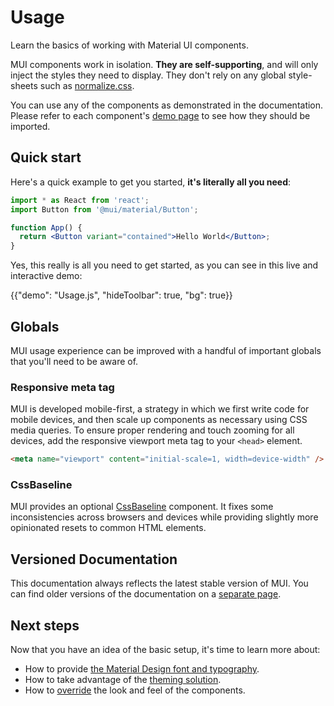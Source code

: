 # Usage

<p class="description">Learn the basics of working with Material UI components.</p>

MUI components work in isolation.
**They are self-supporting**, and will only inject the styles they need to display.
They don't rely on any global style-sheets such as [normalize.css](https://github.com/necolas/normalize.css/).

You can use any of the components as demonstrated in the documentation.
Please refer to each component's [demo page](/material-ui/react-button/) to see how they should be imported.

## Quick start

Here's a quick example to get you started, **it's literally all you need**:

```jsx
import * as React from 'react';
import Button from '@mui/material/Button';

function App() {
  return <Button variant="contained">Hello World</Button>;
}
```

Yes, this really is all you need to get started, as you can see in this live and interactive demo:

{{"demo": "Usage.js", "hideToolbar": true, "bg": true}}

## Globals

MUI usage experience can be improved with a handful of important globals that you'll need to be aware of.

### Responsive meta tag

MUI is developed mobile-first, a strategy in which we first write code for mobile devices, and then scale up components as necessary using CSS media queries.
To ensure proper rendering and touch zooming for all devices, add the responsive viewport meta tag to your `<head>` element.

```html
<meta name="viewport" content="initial-scale=1, width=device-width" />
```

### CssBaseline

MUI provides an optional [CssBaseline](/material-ui/react-css-baseline/) component.
It fixes some inconsistencies across browsers and devices while providing slightly more opinionated resets to common HTML elements.

## Versioned Documentation

This documentation always reflects the latest stable version of MUI.
You can find older versions of the documentation on a [separate page](https://mui.com/versions/).

## Next steps

Now that you have an idea of the basic setup, it's time to learn more about:

- How to provide [the Material Design font and typography](/material-ui/react-typography/).
- How to take advantage of the [theming solution](/material-ui/customization/theming/).
- How to [override](/material-ui/customization/how-to-customize/) the look and feel of the components.
